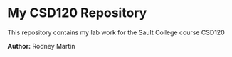 # My CSD120 Repository

This repository contains my lab work for the Sault College course CSD120 

**Author:** Rodney Martin